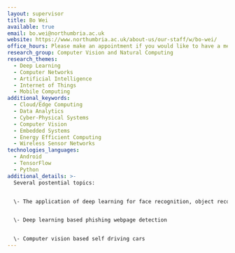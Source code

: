```yaml
---
layout: supervisor
title: Bo Wei
available: true
email: bo.wei@northumbria.ac.uk
website: https://www.northumbria.ac.uk/about-us/our-staff/w/bo-wei/
office_hours: Please make an appointment if you would like to have a meeting
research_group: Computer Vision and Natural Computing
research_themes:
  - Deep Learning
  - Computer Networks
  - Artificial Intelligence
  - Internet of Things
  - Mobile Computing
additional_keywords:
  - Cloud/Edge Computing
  - Data Analytics
  - Cyber-Physical Systems
  - Computer Vision
  - Embedded Systems
  - Energy Efficient Computing
  - Wireless Sensor Networks
technologies_languages:
  - Android
  - TensorFlow
  - Python
additional_details: >-
  Several postential topics:


  \- The application of deep learning for face recognition, object recognition in mobile phones


  \- Deep learning based phishing webpage detection


  \- Computer vision based self driving cars
---
```

